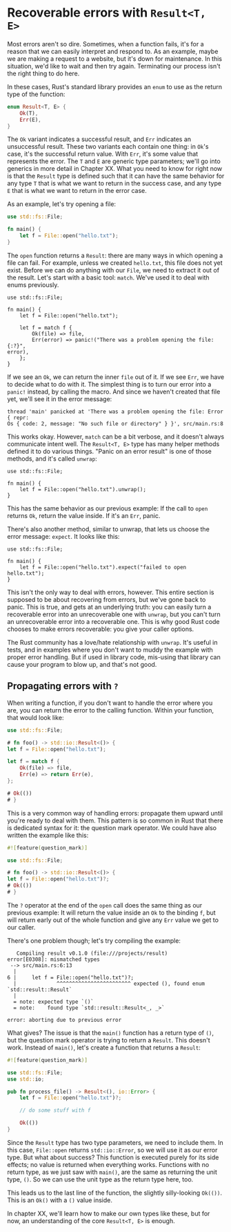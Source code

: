 # Recoverable errors with `Result<T, E>`

Most errors aren't so dire. Sometimes, when a function fails, it's for a reason
that we can easily interpret and respond to. As an example, maybe we are
making a request to a website, but it's down for maintenance. In this
situation, we'd like to wait and then try again. Terminating our process isn't
the right thing to do here.

In these cases, Rust's standard library provides an `enum` to use as the return
type of the function:

```rust
enum Result<T, E> {
    Ok(T),
    Err(E),
}
```

The `Ok` variant indicates a successful result, and `Err` indicates an
unsuccessful result. These two variants each contain one thing: in `Ok`'s case,
it's the successful return value. With `Err`, it's some value that represents
the error. The `T` and `E` are generic type parameters; we'll go into generics
in more detail in Chapter XX. What you need to know for right now is that the
`Result` type is defined such that it can have the same behavior for any type
`T` that is what we want to return in the success case, and any type `E` that
is what we want to return in the error case.

As an example, let's try opening a file:

```rust
use std::fs::File;

fn main() {
    let f = File::open("hello.txt");
}
```

The `open` function returns a `Result`: there are many ways in which opening
a file can fail. For example, unless we created `hello.txt`, this file does
not yet exist. Before we can do anything with our `File`, we need to extract
it out of the result. Let's start with a basic tool: `match`. We've used it
to deal with enums previously.

```rust,should_panic
use std::fs::File;

fn main() {
    let f = File::open("hello.txt");

    let f = match f {
        Ok(file) => file,
        Err(error) => panic!("There was a problem opening the file: {:?}",
error),
    };
}
```

If we see an `Ok`, we can return the inner `file` out of it. If we see `Err`,
we have to decide what to do with it. The simplest thing is to turn our error
into a `panic!` instead, by calling the macro. And since we haven't created
that file yet, we'll see it in the error message:

```text
thread 'main' panicked at 'There was a problem opening the file: Error { repr:
Os { code: 2, message: "No such file or directory" } }', src/main.rs:8
```

This works okay. However, `match` can be a bit verbose, and it doesn't always
communicate intent well. The `Result<T, E>` type has many helper methods
defined it to do various things. "Panic on an error result" is one of those
methods, and it's called `unwrap`:

```rust,should_panic
use std::fs::File;

fn main() {
    let f = File::open("hello.txt").unwrap();
}
```

This has the same behavior as our previous example: If the call to `open`
returns `Ok`, return the value inside. If it's an `Err`, panic.

There's also another method, similar to unwrap, that lets us choose the error
message: `expect`. It looks like this:

```rust,should_panic
use std::fs::File;

fn main() {
    let f = File::open("hello.txt").expect("failed to open hello.txt");
}
```

This isn't the only way to deal with errors, however. This entire section is
supposed to be about recovering from errors, but we've gone back to panic.
This is true, and gets at an underlying truth: you can easily turn a
recoverable error into an unrecoverable one with `unwrap`, but you can't turn
an unrecoverable error into a recoverable one. This is why good Rust code
chooses to make errors recoverable: you give your caller options.

The Rust community has a love/hate relationship with `unwrap`. It's useful
in tests, and in examples where you don't want to muddy the example with proper
error handling. But if used in library code, mis-using that library can cause
your program to blow up, and that's not good.

## Propagating errors with `?`

When writing a function, if you don't want to handle the error where you are,
you can return the error to the calling function. Within your function, that
would look like:

```rust
use std::fs::File;

# fn foo() -> std::io::Result<()> {
let f = File::open("hello.txt");

let f = match f {
    Ok(file) => file,
    Err(e) => return Err(e),
};

# Ok(())
# }
```

This is a very common way of handling errors: propagate them upward until
you're ready to deal with them. This pattern is so common in Rust that there is
dedicated syntax for it: the question mark operator. We could have also written
the example like this:

```rust
#![feature(question_mark)]

use std::fs::File;

# fn foo() -> std::io::Result<()> {
let f = File::open("hello.txt")?;
# Ok(())
# }
```

The `?` operator at the end of the `open` call does the same thing as our
previous example: It will return the value inside an `Ok` to the binding `f`,
but will return early out of the whole function and give any `Err` value we get
to our caller.

There's one problem though; let's try compiling the example:

```rust,ignore
   Compiling result v0.1.0 (file:///projects/result)
error[E0308]: mismatched types
 --> src/main.rs:6:13
  |
6 |     let f = File::open("hello.txt")?;
  |             ^^^^^^^^^^^^^^^^^^^^^^^^ expected (), found enum
`std::result::Result`
  |
  = note: expected type `()`
  = note:    found type `std::result::Result<_, _>`

error: aborting due to previous error
```

What gives? The issue is that the `main()` function has a return type of `()`,
but the question mark operator is trying to return a `Result`. This doesn't
work. Instead of `main()`, let's create a function that returns a `Result`:

```rust
#![feature(question_mark)]

use std::fs::File;
use std::io;

pub fn process_file() -> Result<(), io::Error> {
    let f = File::open("hello.txt")?;

    // do some stuff with f

    Ok(())
}
```

Since the `Result` type has two type parameters, we need to include them. In
this case, `File::open` returns `std::io::Error`, so we will use it as our error
type. But what about success? This function is executed purely for its side
effects; no value is returned when everything works. Functions with no return
type, as we just saw with `main()`, are the same as returning the unit type,
`()`. So we can use the unit type as the return type here, too.

This leads us to the last line of the function, the slightly silly-looking
`Ok(())`. This is an `Ok()` with a `()` value inside.

In chapter XX, we'll learn how to make our own types like these, but for now,
an understanding of the core `Result<T, E>` is enough.
